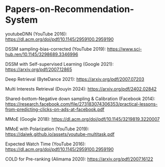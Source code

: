 # Papers-on-Recommendation-System

youtubeDNN (YouTube 2016): https://dl.acm.org/doi/pdf/10.1145/2959100.2959190

DSSM sampling-bias-corrected (YouTube 2019): https://www.sci-hub.ren/10.1145/3298689.3346996

DSSM with Self-supervised Learning (Google 2021): https://arxiv.org/pdf/2007.12865

Deep Retrieval (ByteDance 2021): https://arxiv.org/pdf/2007.07203

Multi Interests Retrieval (Douyin 2024): https://arxiv.org/pdf/2402.02842

Shared-bottom-Negative down sampling & Calibration (Facebook 2014): https://research.facebook.com/file/273183074306353/practical-lessons-from-predicting-clicks-on-ads-at-facebook.pdf

MMoE (Google 2018): https://dl.acm.org/doi/pdf/10.1145/3219819.3220007

MMoE with Polarization (YouTube 2019): https://daiwk.github.io/assets/youtube-multitask.pdf

Expected Watch Time (YouTube 2016): https://dl.acm.org/doi/pdf/10.1145/2959100.2959190

COLD for Pre-ranking (Alimama 2020): https://arxiv.org/pdf/2007.16122


